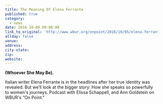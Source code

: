 ```yaml
---
title: The Meaning Of Elena Ferrante
published: true
category:
  - news
date: 2016-10-09 00:00:00
link_to_original: 'http://www.wbur.org/onpoint/2016/10/05/elena-ferrante-real-name'
allday: false
venue:
address:
city-state:
zip:
website:
---
```



**(Whoever She May Be).&nbsp;**

Italian writer Elena Ferrante is in the headlines after her true identity was revealed. But we’ll look at the bigger story: How she speaks so powerfully to women's journeys. Podcast with Elissa Schappell, and Ann Goldstein on WBUR's “On Point.”&nbsp;